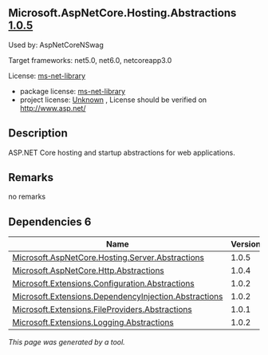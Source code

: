Microsoft.AspNetCore.Hosting.Abstractions [1.0.5](https://www.nuget.org/packages/Microsoft.AspNetCore.Hosting.Abstractions/1.0.5)
--------------------

Used by: AspNetCoreNSwag

Target frameworks: net5.0, net6.0, netcoreapp3.0

License: [ms-net-library](../../../../licenses/ms-net-library) 

- package license: [ms-net-library](http://www.microsoft.com/web/webpi/eula/net_library_eula_enu.htm) 
- project license: [Unknown](http://www.asp.net/) , License should be verified on http://www.asp.net/

Description
-----------
ASP.NET Core hosting and startup abstractions for web applications.

Remarks
-----------
no remarks


Dependencies 6
-----------

|Name|Version|
|----------|:----|
|[Microsoft.AspNetCore.Hosting.Server.Abstractions](../../../../packages/nuget.org/microsoft.aspnetcore.hosting.server.abstractions/1.0.5)|1.0.5|
|[Microsoft.AspNetCore.Http.Abstractions](../../../../packages/nuget.org/microsoft.aspnetcore.http.abstractions/1.0.4)|1.0.4|
|[Microsoft.Extensions.Configuration.Abstractions](../../../../packages/nuget.org/microsoft.extensions.configuration.abstractions/1.0.2)|1.0.2|
|[Microsoft.Extensions.DependencyInjection.Abstractions](../../../../packages/nuget.org/microsoft.extensions.dependencyinjection.abstractions/1.0.2)|1.0.2|
|[Microsoft.Extensions.FileProviders.Abstractions](../../../../packages/nuget.org/microsoft.extensions.fileproviders.abstractions/1.0.1)|1.0.1|
|[Microsoft.Extensions.Logging.Abstractions](../../../../packages/nuget.org/microsoft.extensions.logging.abstractions/1.0.2)|1.0.2|

*This page was generated by a tool.*
